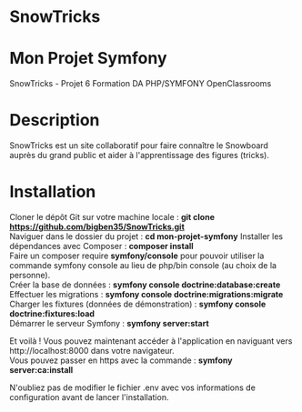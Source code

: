 # SnowTricks

# Mon Projet Symfony 
SnowTricks - Projet 6 Formation DA PHP/SYMFONY OpenClassrooms

# Description
SnowTricks est un site collaboratif pour faire connaître le Snowboard auprès du grand public et aider à l'apprentissage des figures (tricks).

# Installation
Cloner le dépôt Git sur votre machine locale : **git clone https://github.com/bigben35/SnowTricks.git**  
Naviguer dans le dossier du projet : **cd mon-projet-symfony** 
Installer les dépendances avec Composer : **composer install**  
Faire un composer require **symfony/console** pour pouvoir utiliser la commande symfony console au lieu de php/bin console (au choix de la personne).  
Créer la base de données : **symfony console doctrine:database:create** 
Effectuer les migrations : **symfony console doctrine:migrations:migrate**  
Charger les fixtures (données de démonstration) : **symfony console doctrine:fixtures:load**  
Démarrer le serveur Symfony : **symfony server:start**

Et voilà ! Vous pouvez maintenant accéder à l'application en naviguant vers http://localhost:8000 dans votre navigateur.  
Vous pouvez passer en https avec la commande : **symfony server:ca:install**

N'oubliez pas de modifier le fichier .env avec vos informations de configuration avant de lancer l'installation.
